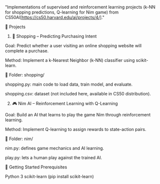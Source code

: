 "Implementations of supervised and reinforcement learning projects (k-NN for shopping predictions, Q-learning for Nim game) from CS50AI[https://cs50.harvard.edu/ai/projects/4/]." 

📌 Projects
1. 🛒 Shopping – Predicting Purchasing Intent

Goal: Predict whether a user visiting an online shopping website will complete a purchase.

Method: Implement a k-Nearest Neighbor (k-NN) classifier using scikit-learn.

📂 Folder: shopping/

shopping.py: main code to load data, train model, and evaluate.

shopping.csv: dataset (not included here, available in CS50 distribution).


2. 🎮 Nim AI – Reinforcement Learning with Q-Learning

Goal: Build an AI that learns to play the game Nim through reinforcement learning.

Method: Implement Q-learning to assign rewards to state-action pairs.

📂 Folder: nim/

nim.py: defines game mechanics and AI learning.

play.py: lets a human play against the trained AI.


🚀 Getting Started
Prerequisites

Python 3
scikit-learn (pip install scikit-learn)
